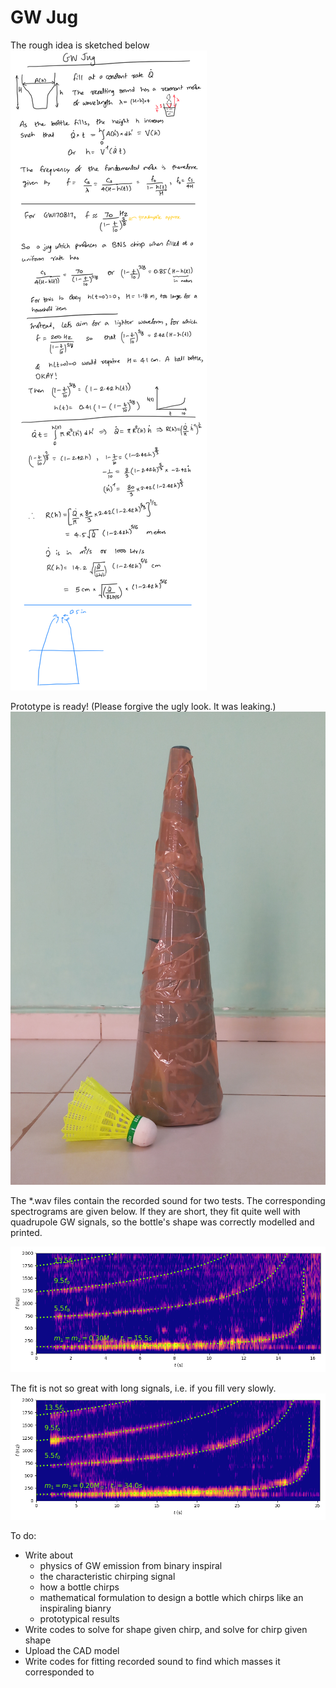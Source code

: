 # GW Jug

The rough idea is sketched below
![rough idea](calc.png)

Prototype is ready! (Please forgive the ugly look. It was leaking.)
![prototype](20240205_172040.jpg)

The *.wav files contain the recorded sound for two tests. The corresponding spectrograms are given below. If they are short, they fit quite well with quadrupole GW signals, so the bottle's shape was correctly modelled and printed.

![short chirp](GW_jug_short.png)

The fit is not so great with long signals, i.e. if you fill very slowly.
![long chirp](GW_jug_long.png)

To do:
* Write about
  + physics of GW emission from binary inspiral
  + the characteristic chirping signal
  + how a bottle chirps
  + mathematical formulation to design a bottle which chirps like an inspiraling bianry
  + prototypical results
* Write codes to solve for shape given chirp, and solve for chirp given shape
* Upload the CAD model
* Write codes for fitting recorded sound to find which masses it corresponded to
